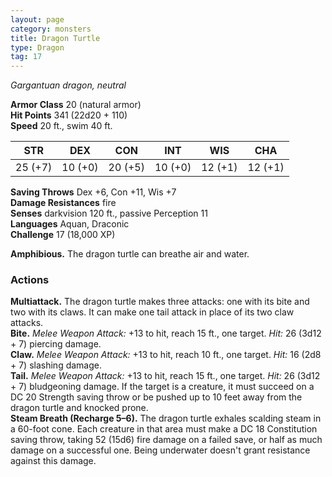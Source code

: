 ```yaml
---
layout: page
category: monsters
title: Dragon Turtle
type: Dragon
tag: 17
---
```

_Gargantuan dragon, neutral_

**Armor Class** 20 (natural armor)    
**Hit Points** 341 (22d20 + 110)    
**Speed** 20 ft., swim 40 ft. 

| STR     | DEX     | CON     | INT     | WIS     | CHA     |
|---------|---------|---------|---------|---------|---------|
| 25 (+7) | 10 (+0) | 20 (+5) | 10 (+0) | 12 (+1) | 12 (+1) |

**Saving Throws** Dex +6, Con +11, Wis +7    
**Damage Resistances** fire    
**Senses** darkvision 120 ft., passive Perception 11    
**Languages** Aquan, Draconic    
**Challenge** 17 (18,000 XP) 

**Amphibious.** The dragon turtle can breathe air and water. 

### Actions 
**Multiattack.** The dragon turtle makes three attacks: one with its bite and two with its claws. It can make one tail attack in place of its two claw attacks.    
**Bite.** _Melee Weapon Attack:_ +13 to hit, reach 15 ft., one target. _Hit:_ 26 (3d12 + 7) piercing damage.    
**Claw.** _Melee Weapon Attack:_ +13 to hit, reach 10 ft., one target. _Hit:_ 16 (2d8 + 7) slashing damage.    
**Tail.** _Melee Weapon Attack:_ +13 to hit, reach 15 ft., one target. _Hit:_ 26 (3d12 + 7) bludgeoning damage. If the target is a creature, it must succeed on a DC 20 Strength saving throw or be pushed up to 10 feet away from the dragon turtle and knocked prone.    
**Steam Breath (Recharge 5–6).** The dragon turtle exhales scalding steam in a 60-foot cone. Each creature in that area must make a DC 18 Constitution saving throw, taking 52 (15d6) fire damage on a failed save, or half as much damage on a successful one. Being underwater doesn't grant resistance against this damage.